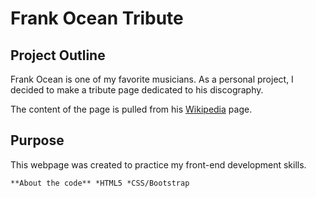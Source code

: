 Frank Ocean Tribute
=====
## Project Outline

Frank Ocean is one of my favorite musicians. As a personal project, I decided to make a tribute page dedicated to his discography.

The content of the page is pulled from his [Wikipedia](http://example.com) page.

## Purpose

This webpage was created to practice my front-end development skills.

`**About the code**
*HTML5
*CSS/Bootstrap`
